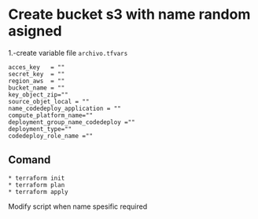 # Create bucket s3 with name random asigned

1.-create variable file `archivo.tfvars`

```
acces_key   = ""
secret_key  = ""
region_aws  = ""
bucket_name = ""
key_object_zip=""
source_objet_local = ""
name_codedeploy_application = ""
compute_platform_name=""
deployment_group_name_codedeploy =""
deployment_type=""
codedeploy_role_name =""

```

## Comand

```
* terraform init
* terraform plan
* terraform apply
```

Modify script when name spesific required
